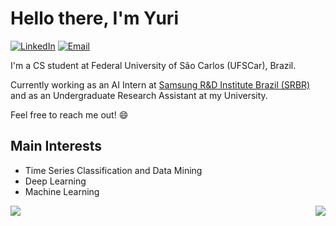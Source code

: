 # Hello there, I'm Yuri

[![LinkedIn](https://img.shields.io/badge/LinkedIn-0077B5?style=for-the-badge&logo=linkedin&logoColor=white)](https://www.linkedin.com/in/yuri-aragao/)
[![Email](https://img.shields.io/badge/Gmail-D14836?style=for-the-badge&logo=gmail&logoColor=white)](mailto:yuri.gabrielaragaobol@gmail.com)

I'm a CS student at Federal University of São Carlos (UFSCar), Brazil. 

Currently working as an AI Intern at [Samsung R&D Institute Brazil (SRBR)](https://research.samsung.com/srbr) and as an Undergraduate Research Assistant at my University.

Feel free to reach me out! :smile:

## Main Interests
- Time Series Classification and Data Mining
- Deep Learning
- Machine Learning

<a href="https://github.com/anuraghazra/github-readme-stats">
  <img align="center" src="https://github-readme-stats.vercel.app/api/top-langs/?username=tyred&theme=radical&hide=Java,html&langs_count=3" />
</a>


<a href="https://github.com/anuraghazra/github-readme-stats">
  <img align="right" src="https://github-readme-stats.vercel.app/api?username=tyred&count_private=true&show_icons=true&theme=radical" />
</a>
<!--
**Tyred/Tyred** is a ✨ _special_ ✨ repository because its `README.md` (this file) appears on your GitHub profile.

Here are some ideas to get you started:

- 🔭 I’m currently working on ...
- 🌱 I’m currently learning ...
- 👯 I’m looking to collaborate on ...
- 🤔 I’m looking for help with ...
- 💬 Ask me about ...
- 📫 How to reach me: ...
- 😄 Pronouns: ...
- ⚡ Fun fact: ...
-->
